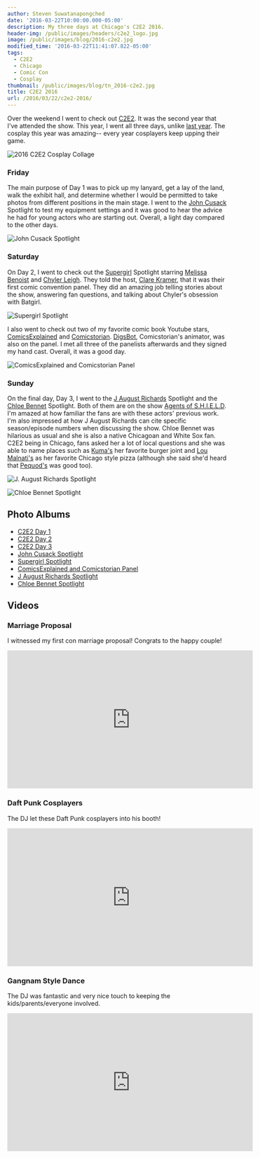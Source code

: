 ```yaml
---
author: Steven Suwatanapongched
date: '2016-03-22T10:00:00.000-05:00'
description: My three days at Chicago's C2E2 2016.
header-img: /public/images/headers/c2e2_logo.jpg
image: /public/images/blog/2016-c2e2.jpg
modified_time: '2016-03-22T11:41:07.822-05:00'
tags:
  - C2E2
  - Chicago
  - Comic Con
  - Cosplay
thumbnail: /public/images/blog/tn_2016-c2e2.jpg
title: C2E2 2016
url: /2016/03/22/c2e2-2016/
---
```



Over the weekend I went to check out [C2E2](http://www.c2e2.com/). It was the second year that I've attended the show. This year, I went all three days, unlike [last year](/2015/04/c2e2-2015). The cosplay this year was amazing-- every year cosplayers keep upping their game.

![2016 C2E2 Cosplay Collage](/public/images/blog/2016-c2e2-collage.jpg)

### Friday

The main purpose of Day 1 was to pick up my lanyard, get a lay of the land, walk the exhibit hall, and determine whether I would be permitted to take photos from different positions in the main stage. I went to the [John Cusack](http://www.imdb.com/name/nm0000131/) Spotlight to test my equipment settings and it was good to hear the advice he had for young actors who are starting out. Overall, a light day compared to the other days.

![John Cusack Spotlight](/public/images/blog/2016-c2e2-john-cusack-spotlight.jpg)

### Saturday

On Day 2, I went to check out the [Supergirl](http://www.imdb.com/title/tt4016454/) Spotlight starring [Melissa Benoist](http://www.imdb.com/name/nm2552034/) and [Chyler Leigh](http://www.imdb.com/name/nm0500200/). They told the host, [Clare Kramer](http://www.imdb.com/name/nm0004456/), that it was their first comic convention panel. They did an amazing job telling stories about the show, answering fan questions, and talking about Chyler's obsession with Batgirl.

![Supergirl Spotlight](/public/images/blog/2016-c2e2-supergirl-spotlight.jpg)

I also went to check out two of my favorite comic book Youtube stars, [ComicsExplained](https://www.youtube.com/user/fluidicbeats) and [Comicstorian](https://www.youtube.com/user/comicstorian). [DigsBot](https://www.youtube.com/user/DigsBot), Comicstorian's animator, was also on the panel. I met all three of the panelists afterwards and they signed my hand cast. Overall, it was a good day.

![ComicsExplained and Comicstorian Panel](/public/images/blog/2016-c2e2-comicsexplained-comicstorian-panel.jpg)

### Sunday

On the final day, Day 3, I went to the [J August Richards](http://www.imdb.com/name/nm0724124/) Spotlight and the [Chloe Bennet](http://www.imdb.com/name/nm4032297/) Spotlight. Both of them are on the show [Agents of S.H.I.E.L.D](http://www.imdb.com/title/tt2364582/). I'm amazed at how familiar the fans are with these actors' previous work. I'm also impressed at how J August Richards can cite specific season/episode numbers when discussing the show. Chloe Bennet was hilarious as usual and she is also a native Chicagoan and White Sox fan. C2E2 being in Chicago, fans asked her a lot of local questions and she was able to name places such as [Kuma's](http://www.kumascorner.com/) her favorite burger joint and [Lou Malnati's](http://www.loumalnatis.com/) as her favorite Chicago style pizza (although she said she'd heard that [Pequod's](http://pequodspizza.com/) was good too).

![J. August Richards Spotlight](/public/images/blog/2016-c2e2-j-august-richards-spotlight.jpg)

![Chloe Bennet Spotlight](/public/images/blog/2016-c2e2-chloe-bennet-spotlight.jpg)


## Photo Albums

* [C2E2 Day 1](https://www.facebook.com/media/set/?set=a.1042347675830256.1073741898.408588035872893&type=3)
* [C2E2 Day 2](https://www.facebook.com/media/set/?set=a.1042349685830055.1073741899.408588035872893&type=3)
* [C2E2 Day 3](https://www.facebook.com/media/set/?set=a.1042350742496616.1073741900.408588035872893&type=3)
* [John Cusack Spotlight](https://www.facebook.com/media/set/?set=a.1042354105829613.1073741901.408588035872893&type=3)
* [Supergirl Spotlight](https://www.facebook.com/media/set/?set=a.1042357085829315.1073741903.408588035872893&type=3)
* [ComicsExplained and Comicstorian Panel](https://www.facebook.com/media/set/?set=a.1042354962496194.1073741902.408588035872893&type=3)
* [J August Richards Spotlight](https://www.facebook.com/media/set/?set=a.1042358385829185.1073741904.408588035872893&type=3)
* [Chloe Bennet Spotlight](https://www.facebook.com/media/set/?set=a.1042361815828842.1073741905.408588035872893&type=3)

## Videos

### Marriage Proposal

I witnessed my first con marriage proposal! Congrats to the happy couple!
<div class="video-container"><iframe width="560" height="315" src="https://www.youtube.com/embed/tsLHXplNOlk?rel=0" frameborder="0" allowfullscreen></iframe></div>

### Daft Punk Cosplayers

The DJ let these Daft Punk cosplayers into his booth!
<div class="video-container"><iframe width="560" height="315" src="https://www.youtube.com/embed/0rHfkf2PunQ?rel=0" frameborder="0" allowfullscreen></iframe></div>

### Gangnam Style Dance

The DJ was fantastic and very nice touch to keeping the kids/parents/everyone involved.
<div class="video-container"><iframe width="560" height="315" src="https://www.youtube.com/embed/WkmLIgmLgds?rel=0" frameborder="0" allowfullscreen></iframe></div>